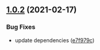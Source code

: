 ## [1.0.2](https://github.com/valverdealbo/workers/compare/v1.0.1...v1.0.2) (2021-02-17)


### Bug Fixes

* update dependencies ([e7f979c](https://github.com/valverdealbo/workers/commit/e7f979c2fdb898f7f8626e674986356d5ebb93b4))
